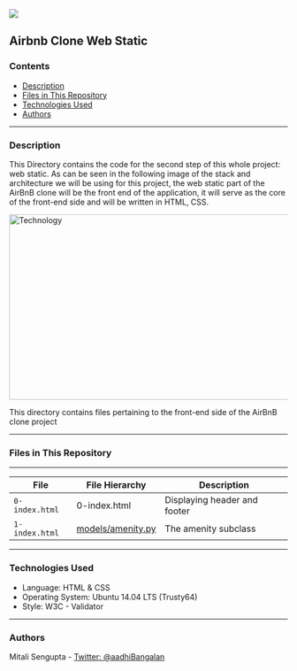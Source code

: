 <img src="https://www.holbertonschool.com/holberton-logo-twitter-card.png">

## Airbnb Clone Web Static

### Contents

* [Description](https://github.com/MitaliSengupta/AirBnB_clone/web_static#description)
* [Files in This Repository](https://github.com/MitaliSengupta/AirBnB_clone/web_static#files-in-this-repository)
* [Technologies Used](https://github.com/MitaliSengupta/AirBnB_clone/web_static#technologies-used)
* [Authors](https://github.com/MitaliSengupta/AirBnB_clone/web_static#authors)
---

### Description
This Directory contains the code for the second step of this whole project: web static. As can be seen in the following image of the stack and architecture we will be using for this project, the web static part of the AirBnB clone will be the front end of the application, it will serve as the core of the front-end side and will be written in HTML, CSS.

<p><img src="https://s3.amazonaws.com/intranet-projects-files/concepts/74/hbnb_step1.png" alt="Technology" width="629" height="335"></p>

This directory contains files pertaining to the front-end side of the AirBnB clone project

---

### Files in This Repository
---
| File                   | File Hierarchy                                       | Description
|------------------------|------------------------------------------------------|--------------------------------------|
| `0-index.html`         | 0-index.html			                        | Displaying header and footer         |
| `1-index.html`          | [models/amenity.py](models/amenity.py)               | The amenity subclass                 |

---

### Technologies Used
* Language: HTML & CSS
* Operating System: Ubuntu 14.04 LTS (Trusty64)
* Style: W3C - Validator
---

### Authors

Mitali Sengupta - [Twitter: @aadhiBangalan](https://twitter.com/aadhiBangalan)